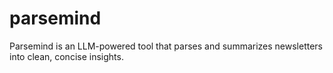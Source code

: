 # parsemind
Parsemind is an LLM-powered tool that parses and summarizes newsletters into clean, concise insights.
